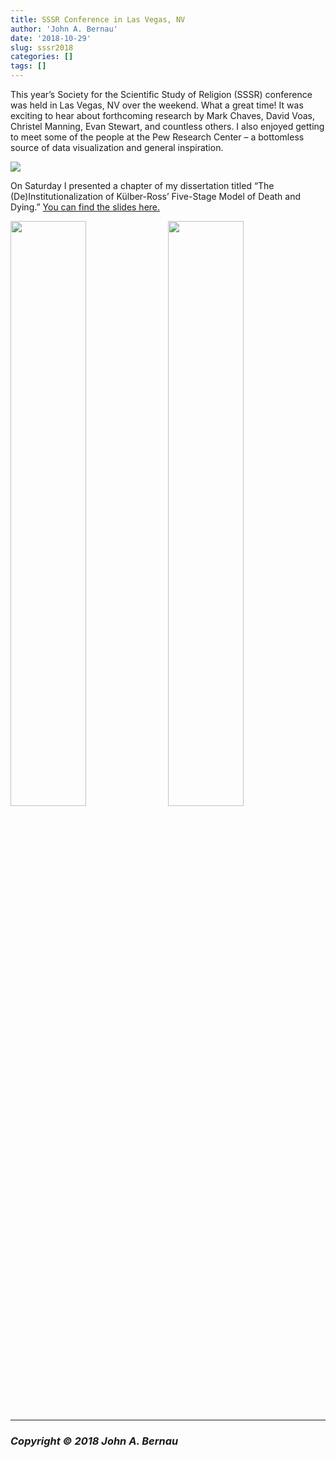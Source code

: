```yaml
---
title: SSSR Conference in Las Vegas, NV
author: 'John A. Bernau'
date: '2018-10-29'
slug: sssr2018
categories: []
tags: []
---
```


This year’s Society for the Scientific Study of Religion (SSSR) conference was held in Las Vegas, NV over the weekend. What a great time! It was exciting to hear about forthcoming research by Mark Chaves, David Voas, Christel Manning, Evan Stewart, and countless others. I also enjoyed getting to meet some of the people at the Pew Research Center – a bottomless source of data visualization and general inspiration. 

<img src="/blog/v1.jpg"/>

On Saturday I presented a chapter of my dissertation titled “The (De)Institutionalization of Külber-Ross’ Five-Stage Model of Death and Dying.” [You can find the slides here.](/blog/bernau_sssr2018.pdf) 

<img src="/blog/v2.jpg" style="float: left; width: 49%; margin-right: 1%; margin-bottom: 0.5em;">
<img src="/blog/v3.jpg" style="float: right; width: 49%; margin-right: 1%; margin-bottom: 0.5em;">

<p style="clear: both;">


___

### *Copyright &copy; 2018 John A. Bernau*
